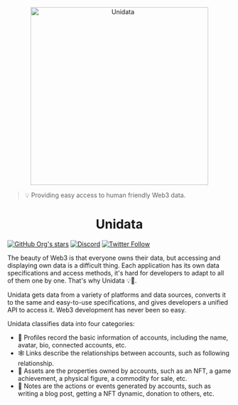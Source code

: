 <p align="center">
    <img src="https://i.imgur.com/W3q4Vte.jpg" alt="Unidata" width="400">
</p>

> 💡 Providing easy access to human friendly Web3 data.

<h1 align="center">Unidata</h1>

[![GitHub Org's stars](https://img.shields.io/github/stars/DIYgod/Unidata?style=social)](https://github.com/DIYgod/Unidata) [![Discord](https://img.shields.io/discord/968954680514342973?label=Discord&logo=discord&style=social)](https://discord.gg/ggrfhdS9Fe) [![Twitter Follow](https://img.shields.io/twitter/follow/Unidata_?style=social)](https://twitter.com/Unidata_)

The beauty of Web3 is that everyone owns their data, but accessing and displaying own data is a difficult thing. Each application has its own data specifications and access methods, it's hard for developers to adapt to all of them one by one. That's why Unidata 💡🧶.

Unidata gets data from a variety of platforms and data sources, converts it to the same and easy-to-use specifications, and gives developers a unified API to access it. Web3 development has never been so easy.

Unidata classifies data into four categories:

-   👾 Profiles record the basic information of accounts, including the name, avatar, bio, connected accounts, etc.
-   🕸 Links describe the relationships between accounts, such as following relationship.
-   💎 Assets are the properties owned by accounts, such as an NFT, a game achievement, a physical figure, a commodity for sale, etc.
-   🎼 Notes are the actions or events generated by accounts, such as writing a blog post, getting a NFT dynamic, donation to others, etc.

